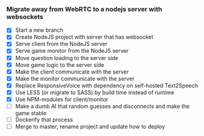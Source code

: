 ### Migrate away from WebRTC to a nodejs server with websockets ###

- [x] Start a new branch
- [x] Create NodeJS project with server that has websocket
- [x] Serve client from the NodeJS server
- [x] Serve game monitor from the NodeJS server
- [x] Move question loading to the server side
- [x] Move game logic to the server side
- [x] Make the client communicate with the server
- [x] Make the monitor communicate with the server
- [x] Replace ResponsiveVoice with dependency on self-hosted Text2Speech
- [x] Use LESS (or migrate to SASS) by build time instead of runtime
- [x] Use NPM-modules for client/monitor
- [ ] Make a dumb AI that random guesses and disconnects and make the game stable
- [ ] Dockerify that process
- [ ] Merge to master, rename project and update how to deploy
